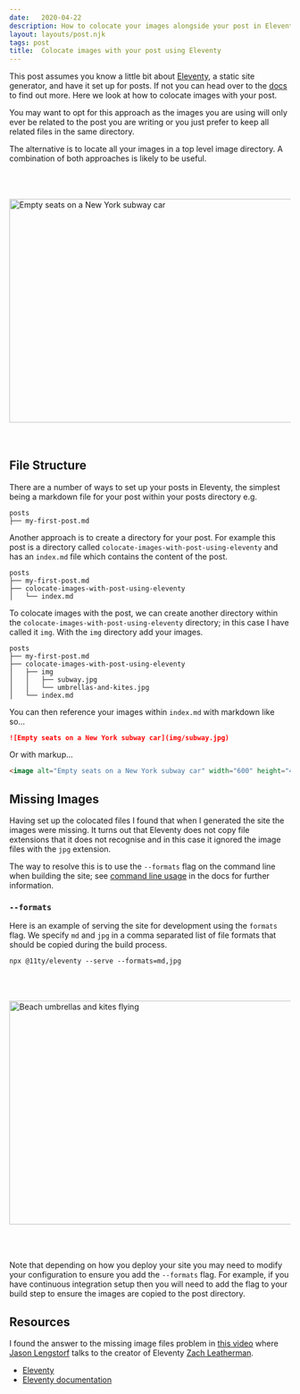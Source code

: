 ```yaml
---
date:   2020-04-22
description: How to colocate your images alongside your post in Eleventy.
layout: layouts/post.njk
tags: post
title:  Colocate images with your post using Eleventy
---
```


This post assumes you know a little bit about [Eleventy](https://www.11ty.dev/), a static site generator, and have it set up for posts. If not you can head over to the [docs](https://www.11ty.dev/docs/) to find out more. Here we look at how to colocate images with your post.

You may want to opt for this approach as the images you are using will only ever be related to the post you are writing or you just prefer to keep all related files in the same directory.

The alternative is to locate all your images in a top level image directory. A combination of both approaches is likely to be useful.

<p style="display: flex; justify-content: center; margin: 4rem 0">
    <image alt="Empty seats on a New York subway car" width="600" height="400" src="img/subway.jpg" />
</p>

## File Structure

There are a number of ways to set up your posts in Eleventy, the simplest being a markdown file for your post within your posts directory e.g.

```shell
posts
├── my-first-post.md
```

Another approach is to create a directory for your post. For example this post is a directory called `colocate-images-with-post-using-eleventy` and has an `index.md` file which contains the content of the post.

```shell
posts
├── my-first-post.md
├── colocate-images-with-post-using-eleventy
│   └── index.md
```

To colocate images with the post, we can create another directory within the `colocate-images-with-post-using-eleventy` directory; in this case I have called it `img`. With the `img` directory add your images.

```shell
posts
├── my-first-post.md
├── colocate-images-with-post-using-eleventy
│   ├── img
│   │   ├── subway.jpg
│   │   └── umbrellas-and-kites.jpg
│   └── index.md
```

You can then reference your images within `index.md` with markdown like so...

```markdown
![Empty seats on a New York subway car](img/subway.jpg)
```

Or with markup...

```html
<image alt="Empty seats on a New York subway car" width="600" height="400" src="img/subway.jpg" />
```

## Missing Images

Having set up the colocated files I found that when I generated the site the images were missing. It turns out that Eleventy does not copy file extensions that it does not recognise and in this case it ignored the image files with the `jpg` extension.

The way to resolve this is to use the `--formats` flag on the command line when building the site; see [command line usage](https://www.11ty.dev/docs/usage/) in the docs for further information.

### `--formats`

Here is an example of serving the site for development using the `formats` flag. We specify `md` and `jpg` in a comma separated list of file formats that should be copied during the build process.

```shell
npx @11ty/eleventy --serve --formats=md,jpg
```

<p style="display: flex; justify-content: center; margin: 4rem 0">
    <image alt="Beach umbrellas and kites flying" width="600" height="400" src="img/umbrellas-and-kites.jpg" />
</p>

Note that depending on how you deploy your site you may need to modify your configuration to ensure you add the `--formats` flag. For example, if you have continuous integration setup then you will need to add the flag to your build step to ensure the images are copied to the post directory.

## Resources

I found the answer to the missing image files problem in [this video](https://www.learnwithjason.dev/let-s-learn-eleventy) where [Jason Lengstorf](https://www.learnwithjason.dev/about) talks to the creator of Eleventy [Zach Leatherman](https://twitter.com/zachleat).

- [Eleventy](https://www.11ty.dev/)
- [Eleventy documentation](https://www.11ty.dev/docs/)
